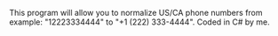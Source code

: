 This program will allow you to normalize US/CA phone numbers from example: "12223334444" to "+1 (222) 333-4444". Coded in C# by me.
